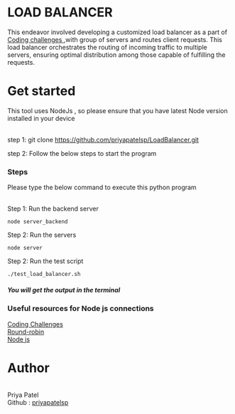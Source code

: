 # LOAD BALANCER

This endeavor involved developing a customized load balancer as a part of <a href="https://codingchallenges.fyi/challenges/challenge-load-balancer">Coding challenges </a>  ,with group of servers and routes client requests. 
This load balancer orchestrates the routing of incoming traffic to multiple servers, ensuring optimal distribution among those capable of fulfilling the requests.

<h1>Get started </h1>
This tool uses NodeJs , so please ensure that you have latest Node version installed in your device 
<br><br>

step 1: git clone https://github.com/priyapatelsp/LoadBalancer.git

step 2: Follow the below steps to start the program 
<h3>Steps </h3>
Please type the below command to execute this python program <br><br>

Step 1: Run the backend server
````
node server_backend
````
Step 2: Run the servers 
````
node server   
````
Step 2: Run the test script
````
./test_load_balancer.sh
````


<h5>You will get the output in the terminal <h5>


<h3> Useful resources for Node js connections  </h3>
<a href="https://codingchallenges.fyi/challenges/challenge-load-balancer">Coding Challenges </a>
<br>
<a href="https://en.wikipedia.org/wiki/Round-robin_tournament">Round-robin</a>
<br>
<a href="https://www.youtube.com/watch?v=2oZJSePTivY">Node js</a>
<br>


<h1>Author</h1><br>
Priya Patel <br>
Github : <a href="https://github.com/priyapatelsp">priyapatelsp</a>
